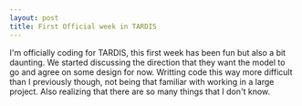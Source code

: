 ```yaml
---
layout: post
title: First Official week in TARDIS
---
```

I'm officially coding for TARDIS, this first week has been fun but also a bit daunting. We started discussing the direction that they want the model to go and agree on some design for now. Writting code this way more difficult than I previously though, not being that familiar with working in a large project. Also realizing that there are so many things that I don't know.



